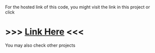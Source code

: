 For the hosted link of this code, you might visit the link in this project or click
# >>> <a href="https://itzbandhan.github.io/pricing">Link Here</a> <<<
You may also check other projects
